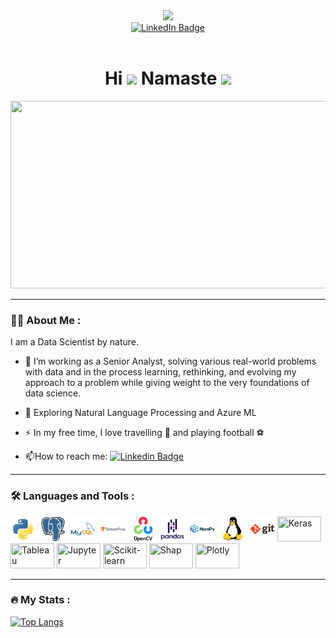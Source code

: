 <div id="header" align="center">
  <img src="https://media.giphy.com/media/IUNycHoVqvLDowiiam/giphy.gif" width="100"/>
</div>
<div id="badges" align="center">
  <a href="https://www.linkedin.com/in/sameer97/">
    <img src="https://img.shields.io/badge/LinkedIn-blue?style=for-the-badge&logo=linkedin&logoColor=white" alt="LinkedIn Badge"/>
  </a>
</div>
<div id="profile-count" align="center">
  <img src="https://komarev.com/ghpvc/?username=sameer97&style=flat-square&color=blue" alt=""/>
</div>
<h1 align="center">
  Hi
  <img src="https://media.giphy.com/media/hvRJCLFzcasrR4ia7z/giphy.gif" width="30px"/>
  Namaste
  <img src="https://media.giphy.com/media/WqR7WfQVrpXNcmrm81/giphy.gif" width="30px"/>
</h1>
<div align="center">
  <img src="https://media.giphy.com/media/dWesBcTLavkZuG35MI/giphy.gif" width="600" height="300"/>
</div>

---

### :man_technologist: About Me :

I am a Data Scientist by nature.

- :telescope: I’m working as a Senior Analyst, solving various real-world problems with data and in the process learning, rethinking, and evolving my approach to a problem while giving weight to the very foundations of data science.

- :seedling: Exploring Natural Language Processing and Azure ML

- :zap: In my free time, I love travelling 	:flight_departure: and playing football :soccer:

- :mailbox:How to reach me: [![Linkedin Badge](https://img.shields.io/badge/-LinkedIn-blue?style=flat&logo=Linkedin&logoColor=white)](https://www.linkedin.com/in/sameer97/)

---

### :hammer_and_wrench: Languages and Tools :

<div>
  <img src="https://github.com/devicons/devicon/blob/master/icons/python/python-original.svg" title="Python" alt="Python" width="40" height="40"/>&nbsp;
  <img src="https://github.com/devicons/devicon/blob/master/icons/postgresql/postgresql-original.svg" title="PostgreSQL" alt="PostgreSQL" width="40" height="40"/>&nbsp;
  <img src="https://github.com/devicons/devicon/blob/master/icons/mysql/mysql-original-wordmark.svg" title="MySQL"  alt="MySQL" width="40" height="40"/>&nbsp;
  <img src="https://github.com/devicons/devicon/blob/master/icons/tensorflow/tensorflow-original-wordmark.svg" title="TensorFlow" alt="TensorFlow" width="40" height="40"/>&nbsp;
  <img src="https://github.com/devicons/devicon/blob/master/icons/opencv/opencv-original-wordmark.svg" title="OpenCV" alt="OpenCV" width="40" height="40"/>&nbsp;
  <img src="https://github.com/devicons/devicon/blob/master/icons/pandas/pandas-original-wordmark.svg" title="Pandas" alt="Pandas " width="40" height="40"/>&nbsp;
  <img src="https://github.com/devicons/devicon/blob/master/icons/numpy/numpy-original-wordmark.svg"  title="Numpy" alt="Numpy" width="40" height="40"/>&nbsp;
  <img src="https://github.com/devicons/devicon/blob/master/icons/linux/linux-original.svg" title="Linux" alt="Linux" width="40" height="40"/>&nbsp;
  <img src="https://github.com/devicons/devicon/blob/master/icons/git/git-original-wordmark.svg" title="Git" **alt="Git" width="40" height="40"/>
  <img src="https://github.com/valohai/ml-logos/blob/master/keras-text.svg" title="Keras" **alt="Keras" width="70" height="40"/>
  <img src="https://img.shields.io/badge/Tableau-E97627?style=for-the-badge&logo=Tableau&logoColor=white" title="Tableau" **alt="Tableau" width="70" height="40"/>
  <img src="https://upload.wikimedia.org/wikipedia/commons/3/38/Jupyter_logo.svg" title="Jupyter" **alt="Jupyter" width="70" height="40"/>
  <img src="https://github.com/valohai/ml-logos/blob/master/scikit-learn.svg" title="Scikit-learn" **alt="Scikit-learn" width="70" height="40"/>
  <img src="https://user-images.githubusercontent.com/38404461/65588818-7734b500-df88-11e9-907c-a0bc0c0fdfc1.png" title="Shap" **alt="Shap" width="70" height="40"/>
  <img src="https://upload.wikimedia.org/wikipedia/commons/thumb/3/37/Plotly-logo-01-square.png/1200px-Plotly-logo-01-square.png" title="Plotly" **alt="Plotly" width="70" height="40"/>
</div>

---

### :fire: My Stats :

[![Top Langs](https://github-readme-stats.vercel.app/api/top-langs/?username=sameer97&layout=compact&theme=vision-friendly-dark)](https://github.com/anuraghazra/github-readme-stats)
